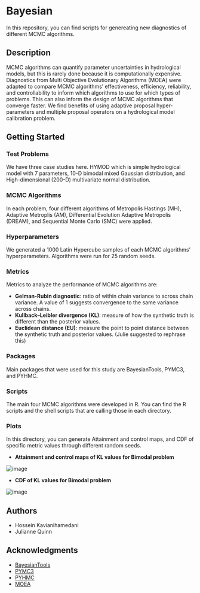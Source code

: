# Bayesian

In this repository, you can find scripts for genereating new diagnostics of different MCMC algorithms. 

## Description

MCMC algorithms can quantify parameter uncertainties in hydrological models, but this is rarely done because it is computationally expensive. Diagnostics from Multi Objective Evolutionary Algorithms (MOEA) were adapted to compare MCMC algorithms’ effectiveness, efficiency, reliability, and controllability to inform which algorithms to use for which types of problems. This can also inform the design of MCMC algorithms that converge faster. We find benefits of using adaptive proposal hyper-parameters and multiple proposal operators on a hydrological model calibration problem.

## Getting Started

### Test Problems

We have three case studies here. HYMOD which is simple hydrological model with 7 parameters, 10-D bimodal mixed Gaussian distribution, and High-dimensional (200-D) multivariate normal distribution. 

### MCMC Algorithms

In each problem, four different algorithms of Metropolis Hastings (MH), Adaptive Metroplis (AM), Differential Evolution Adaptive Metropolis (DREAM), and Sequential Monte Carlo (SMC) were applied. 

### Hyperparameters

We generated a 1000 Latin Hypercube samples of each MCMC algorithms’ hyperparameters. Algorithms were run for 25 random seeds.

### Metrics

Metrics to analyze the performance of MCMC algorithms are:

* **Gelman-Rubin diagnostic**: ratio of within chain variance to across chain variance. A value of 1 suggests convergence to the same variance across chains.
* **Kullback–Leibler divergence (KL)**: measure of how the synthetic truth is different than the posterior values.
* **Euclidean distance (EU)**: measure the point to point distance between the synthetic truth and posterior values. (Julie suggested to rephrase this)


### Packages

Main packages that were used for this study are BayesianTools, PYMC3, and PYHMC. 

### Scripts

The main four MCMC algorithms were developed in R. You can find the R scripts and the shell scripts that are calling those in each directory. 

### Plots

In this directory, you can generate Attainment and control maps, and CDF of specific metric values through different random seeds.

* **Attainment and control maps of KL values for Bimodal problem**

![image](https://user-images.githubusercontent.com/54559577/198050022-834ddc9f-1434-4990-87a6-8f57eabefffc.png)


* **CDF of  KL values for Bimodal problem**


![image](https://user-images.githubusercontent.com/54559577/198050266-ff67b9c8-220e-485c-a6a9-31d9e6a4df09.png)


## Authors

* Hossein Kavianihamedani
* Julianne Quinn


## Acknowledgments

* [BayesianTools](https://github.com/florianhartig/BayesianTools)
* [PYMC3](https://github.com/pymc-devs/pymc)
* [PYHMC](https://github.com/rmcgibbo/pyhmc)
* [MOEA](https://www.sciencedirect.com/science/article/pii/S0309170816300896)
